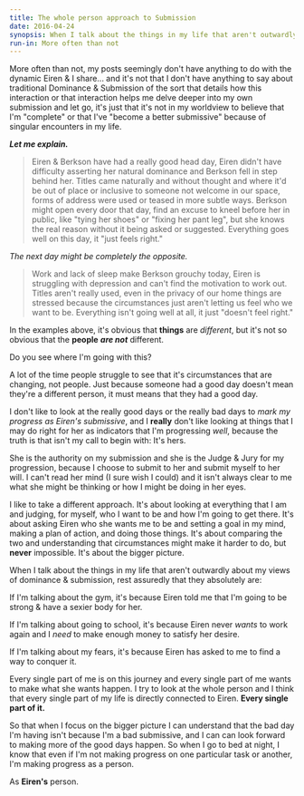 ```yaml
---
title: The whole person approach to Submission
date: 2016-04-24
synopsis: When I talk about the things in my life that aren't outwardly about my views of dominance &amp; submission, rest assuredly that they absolutely are.
run-in: More often than not
---
```


More often than not, my posts seemingly don't have anything to do with the dynamic Eiren & I share... and it's not that I don't have anything to say about traditional Dominance & Submission of the sort that details how this interaction or that interaction helps me delve deeper into my own submission and let go, it's just that it's not in my worldview to believe that I'm "complete" or that I've "become a better submissive" because of singular encounters in my life.

***Let me explain.***

> Eiren & Berkson have had a really good head day, Eiren didn't have difficulty asserting her natural dominance and Berkson fell in step behind her.  Titles came naturally and without thought and where it'd be out of place or inclusive to someone not welcome in our space, forms of address were used or teased in more subtle ways.  Berkson might open every door that day, find an excuse to kneel before her in public, like "tying her shoes" or "fixing her pant leg", but she knows the real reason without it being asked or suggested.  Everything goes well on this day, it "just feels right."

*The next day might be completely the opposite.*

> Work and lack of sleep make Berkson grouchy today, Eiren is struggling with depression and can't find the motivation to work out.  Titles aren't really used, even in the privacy of our home things are stressed because the circumstances just aren't letting us feel who we want to be.  Everything isn't going well at all, it just "doesn't feel right."

In the examples above, it's obvious that **things** are *different*, but it's not so obvious that the **people** ***are not*** different.

Do you see where I'm going with this?

A lot of the time people struggle to see that it's circumstances that are changing, not people.  Just because someone had a good day doesn't mean they're a different person, it must means that they had a good day.

I don't like to look at the really good days or the really bad days to *mark my progress as Eiren's submissive*, and I **really** don't like looking at things that I may do right for her as indicators that I'm progressing *well*, because the truth is that isn't my call to begin with: It's hers.

She is the authority on my submission and she is the Judge & Jury for my progression, because I choose to submit to her and submit myself to her will.  I can't read her mind (I sure wish I could) and it isn't always clear to me what she might be thinking or how I might be doing in her eyes.

I like to take a different approach.  It's about looking at everything that I am and judging, for myself, who I want to be and how I'm going to get there.  It's about asking Eiren who she wants me to be and setting a goal in my mind, making a plan of action, and doing those things.  It's about comparing the two and understanding that circumstances might make it harder to do, but **never** impossible.  It's about the bigger picture.

When I talk about the things in my life that aren't outwardly about my views of dominance & submission, rest assuredly that they absolutely are:

If I'm talking about the gym, it's because Eiren told me that I'm going to be strong & have a sexier body for her.

If I'm talking about going to school, it's because Eiren never *wants* to work again and I *need* to make enough money to satisfy her desire.

If I'm talking about my fears, it's because Eiren has asked to me to find a way to conquer it.

Every single part of me is on this journey and every single part of me wants to make what she wants happen.  I try to look at the whole person and I think that every single part of my life is directly connected to Eiren.  **Every single part of it.**

So that when I focus on the bigger picture I can understand that the bad day I'm having isn't because I'm a bad submissive, and I can can look forward to making more of the good days happen.  So when I go to bed at night, I know that even if I'm not making progress on one particular task or another, I'm making progress as a person.

As **Eiren's** person.

